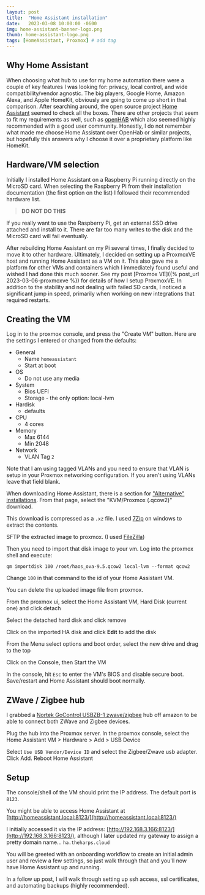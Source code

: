 ```yaml
---
layout: post
title:  "Home Assistant installation"
date:   2023-03-08 10:00:00 -0600
img: home-assistant-banner-logo.png
thumb: home-assistant-logo.png
tags: [HomeAssistant, Proxmox] # add tag
---
```


## Why Home Assistant
When choosing what hub to use for my home automation there were a couple of key features I was looking for: privacy, local control, and wide compatibility/vendor agnostic. The big players, Google Home, Amazon Alexa, and Apple HomeKit, obviously are going to come up short in that comparison. After searching around, the open source project [Home Assistant](https://www.home-assistant.io/) seemed to check all the boxes.  There are other projects that seem to fit my requirements as well, such as [openHAB](https://www.openhab.org/) which also seemed highly recommended with a good user community. Honestly, I do not remember what made me choose Home Assistant over OpenHab or similar projects, but hopefully this answers why I choose it over a proprietary platform like HomeKit.

## Hardware/VM selection
Initially I installed Home Assistant on a Raspberry Pi running directly on the MicroSD card. When selecting the Raspberry Pi from their installation documentation (the first option on the list) I followed their recommended hardware list.
 
> **DO NOT DO THIS**

If you really want to use the Raspberry Pi, get an external SSD drive attached and install to it. There are far too many writes to the disk and the MicroSD card will fail eventually.

After rebuilding Home Assistant on my Pi several times, I finally decided to move it to other hardware. Ultimately, I decided on setting up a ProxmoxVE host and running Home Assistant as a VM on it. This also gave me a platform for other VMs and containers which I immediately found useful and wished I had done this much sooner.  See my post [Proxmox VE]({% post_url 2023-03-06-proxmoxve %}) for details of how I setup ProxmoxVE. In addition to the stability and not dealing with failed SD cards, I noticed a significant jump in speed, primarily when working on new integrations that required restarts.

## Creating the VM
Log in to the proxmox console, and press the "Create VM" button.
Here are the settings I entered or changed from the defaults:
- General
	- Name `homeassistant`
	- Start at boot
- OS
	- Do not use any media
- System
	- Bios UEFI
	- Storage - the only option: local-lvm
- Hardisk
	- defaults
- CPU
	- 4 cores
- Memory
	- Max 6144
	- Min 2048
- Network
	- VLAN Tag `2`

Note that I am using tagged VLANs and you need to ensure that VLAN is setup in your Proxmox networking configuration. If you aren't using VLANs leave that field blank.

When downloading Home Assistant, there is a section for ["Alternative" installations](https://www.home-assistant.io/installation/alternative).  From that page, select the "KVM/Proxmox (.qcow2)" download.

This download is compressed as a `.xz` file. I used [7Zip](https://www.7-zip.org/) on windows to extract the contents.

SFTP the extracted image to proxmox. (I used [FileZilla](https://filezilla-project.org/))

Then you need to import that disk image to your vm.  Log into the proxmox shell and execute:

`qm importdisk 100 /root/haos_ova-9.5.qcow2 local-lvm --format qcow2`

Change `100` in that command to the id of your Home Assistant VM.

You can delete the uploaded image file from proxmox.

From the proxmox ui, select the Home Assistant VM, Hard Disk (current one) and click detach

Select the detached hard disk and click remove

Click on the imported HA disk and click **Edit** to add the disk

From the Menu select options and boot order, select the new drive and drag to the top

Click on the Console, then Start the VM

In the console, hit `Esc` to enter the VM's BIOS and disable secure boot.  Save/restart and Home Assistant should boot normally.

## ZWave / Zigbee hub
I grabbed a [Nortek GoControl USBZB-1 zwave/zigbee](https://www.amazon.com/dp/B01GJ826F8) hub off amazon to be able to connect both ZWave and Zigbee devices. 

Plug the hub into the Proxmox server. In the proxmox console, select the Home Assistant VM > Hardware > Add > USB Device

Select `Use USB Vendor/Device ID` and select the Zigbee/Zwave usb adapter.  Click Add.
Reboot Home Assistant

## Setup
The console/shell of the VM should print the IP address.  The default port is `8123`.

You might be able to access Home Assistant at [http://homeassistant.local:8123/](http://homeassistant.local:8123/)

I initially accessed it via the IP address: [http://192.168.3.166:8123/](http://192.168.3.166:8123/), although I later updated my gateway to assign a pretty domain name... `ha.theharps.cloud`

You will be greeted with an onboarding workflow to create an initial admin user and review a few settings, so just walk through that and you'll now have Home Assistant up and running.

In a follow up post, I will walk through setting up ssh access, ssl certificates, and automating backups (highly recommended).


